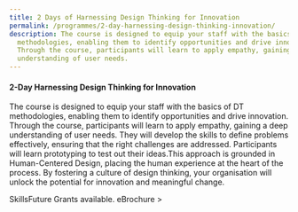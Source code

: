 ```yaml
---
title: 2 Days of Harnessing Design Thinking for Innovation
permalink: /programmes/2-day-harnessing-design-thinking-innovation/
description: The course is designed to equip your staff with the basics of DT
  methodologies, enabling them to identify opportunities and drive innovation.
  Through the course, participants will learn to apply empathy, gaining a deep
  understanding of user needs.
---
```

#### **2-Day Harnessing Design Thinking for Innovation** 

The course is designed to equip your staff with the basics of DT methodologies, enabling them to identify opportunities and drive innovation. Through the course, participants will learn to apply empathy, gaining a deep understanding of user needs. They will develop the skills to define problems effectively, ensuring that the right challenges are addressed. Participants will learn prototyping to test out their ideas.This approach is grounded in Human-Centered Design, placing the human experience at the heart of the process. By fostering a culture of design thinking, your organisation will unlock the potential for innovation and meaningful change. 

SkillsFuture Grants available. eBrochure >